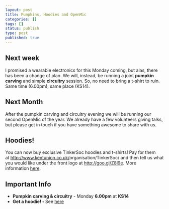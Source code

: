 ```yaml
---
layout: post
title: Pumpkins, Hoodies and OpenMic
categories: []
tags: []
status: publish
type: post
published: true
---
```

## Next week ##
I promised a wearable electronics for this Monday coming, but alas, there
has been a change of plan. We will, instead, be running a joint **pumpkin
carving** and simple **circuitry** session. So, no need to bring a t-shirt
to ruin. Same time (6.00pm), same place (KS14).

## Next Month ##

After the pumpkin carving and circuitry evening we will be running our second OpenMic of the year. We already have a few volunteers giving talks, but please get in touch if you have something awesome to share with us.

## Hoodies! ##

You can now buy exclusive TinkerSoc hoodies and t-shirts! Pay for them at <a href="http://www.kentunion.co.uk/organisation/TinkerSoc/" target="_blank">http://www.kentunion.co.uk/<wbr>organisation/TinkerSoc/</wbr></a> and then tell us what you would like under the front logo at <a href="http://goo.gl/Z8l9e" target="_blank">http://goo.gl/Z8l9e</a>. More information <a href="http://tinkersoc.org/2011/10/buy-a-tinkersoc-hoodie/" target="_blank">here</a>.

## Important Info ##

 * <strong>Pumpkin carving &amp; circuitry</strong> - Monday <strong>6.00pm</strong> at <strong>KS14</strong>
 * <strong>Get a hoodie! - </strong>See <a href="http://tinkersoc.org/2011/10/buy-a-tinkersoc-hoodie/" target="_blank">here</a>
